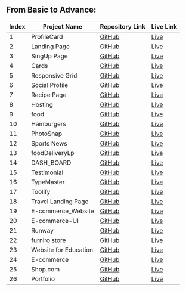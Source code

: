 <h2>From Basic to Advance:</h2>

<table>
  <thead>
    <tr>
      <th>Index</th>
      <th>Project Name</th>
      <th>Repository Link</th>
      <th>Live Link</th>
    </tr>
  </thead>
  <tbody>
    <tr>
      <td>1</td>
      <td>ProfileCard</td>
      <td><a href="https://github.com/abdullahProfile/ProfileCard">GitHub</a></td>
      <td><a href="https://profile-card-teal-sigma.vercel.app">Live</a></td>
    </tr>
    <tr>
      <td>2</td>
      <td>Landing Page</td>
      <td><a href="https://github.com/abdullahProfile/landingPage">GitHub</a></td>
      <td><a href="https://starthere.netlify.app">Live</a></td>
    </tr>
    <tr>
      <td>3</td>
      <td>SingUp Page</td>
      <td><a href="https://github.com/abdullahProfile/SingUpPage">GitHub</a></td>
      <td><a href="https://easysignup.netlify.app">Live</a></td>
    </tr>
    <tr>
      <td>4</td>
      <td>Cards</td>
      <td><a href="https://github.com/abdullahProfile/Cards">GitHub</a></td>
      <td><a href="https://featurecards.netlify.app">Live</a></td>
    </tr>
    <tr>
      <td>5</td>
      <td>Responsive Grid</td>
      <td><a href="https://github.com/abdullahProfile/ResponsiveGrid">GitHub</a></td>
      <td><a href="https://gridpracticelp.netlify.app">Live</a></td>
    </tr>
    <tr>
      <td>6</td>
      <td>Social Profile</td>
      <td><a href="https://github.com/abdullahProfile/SocialProfile-">GitHub</a></td>
      <td><a href="https://userrprofile.netlify.app">Live</a></td>
    </tr>
    <tr>
      <td>7</td>
      <td>Recipe Page</td>
      <td><a href="https://github.com/abdullahProfile/RecipePage">GitHub</a></td>
      <td><a href="https://recipelp.netlify.app">Live</a></td>
    </tr>
    <tr>
      <td>8</td>
      <td>Hosting</td>
      <td><a href="https://github.com/abdullahProfile/LpForHostingWeb">GitHub</a></td>
      <td><a href="https://hostingweblp.netlify.app">Live</a></td>
    </tr>
    <tr>
      <td>9</td>
      <td>food</td>
      <td><a href="https://github.com/abdullahProfile/foodWeb">GitHub</a></td>
      <td><a href="https://foodweblp.netlify.app">Live</a></td>
    </tr>
    <tr>
      <td>10</td>
      <td>Hamburgers</td>
      <td><a href="https://github.com/abdullahProfile/Hamburgers">GitHub</a></td>
      <td><a href="https://hamburgerpractice.netlify.app">Live</a></td>
    </tr>
    <tr>
      <td>11</td>
      <td>PhotoSnap</td>
      <td><a href="https://github.com/abdullahProfile/photoSnap">GitHub</a></td>
      <td><a href="https://photosnaplp.netlify.app">Live</a></td>
    </tr>
    <tr>
      <td>12</td>
      <td>Sports News</td>
      <td><a href="https://github.com/abdullahProfile/SportsNews">GitHub</a></td>
      <td><a href="https://sports-news-pink.vercel.app">Live</a></td>
    </tr>
    <tr>
      <td>13</td>
      <td>foodDeliveryLp</td>
      <td><a href="https://github.com/abdullahProfile/foodDeliveryLp">GitHub</a></td>
      <td><a href="https://foodslp.netlify.app/">Live</a></td>
    </tr>
    <tr>
      <td>14</td>
      <td>DASH_BOARD</td>
      <td><a href="https://github.com/abdullahProfile/DASH_BOARD">GitHub</a></td>
      <td><a href="https://dashboardlp.netlify.app">Live</a></td>
    </tr>
    <tr>
      <td>15</td>
      <td>Testimonial</td>
      <td><a href="https://github.com/abdullahProfile/testimonial">GitHub</a></td>
      <td><a href="https://reviewgallery.netlify.app">Live</a></td>
    </tr>
    <tr>
      <td>16</td>
      <td>TypeMaster</td>
      <td><a href="https://github.com/abdullahProfile/TypeMaster">GitHub</a></td>
      <td><a href="https://typemasterlp.netlify.app/">Live</a></td>
    </tr>
    <tr>
      <td>17</td>
      <td>Toolify</td>
      <td><a href="https://github.com/abdullahProfile/toolify">GitHub</a></td>
      <td><a href="https://toolifylp.netlify.app">Live</a></td>
    </tr>
    <tr>
      <td>18</td>
      <td>Travel Landing Page</td>
      <td><a href="https://github.com/abdullahProfile/TravelLp">GitHub</a></td>
      <td><a href="https://travellp.netlify.app">Live</a></td>
    </tr>
    <tr>
      <td>19</td>
      <td>E-commerce_Website</td>
      <td><a href="https://github.com/abdullahProfile/E-commerce_Website">GitHub</a></td>
      <td><a href="https://ecommercewebsitelp.netlify.app">Live</a></td>
    </tr>
    <tr>
      <td>20</td>
      <td>E-commerce-UI</td>
      <td><a href="https://github.com/abdullahProfile/E-commerce-UI">GitHub</a></td>
      <td><a href="https://ecommercelp.netlify.app">Live</a></td>
    </tr>
    <tr>
      <td>21</td>
      <td>Runway</td>
      <td><a href="https://github.com/abdullahProfile/Runway">GitHub</a></td>
      <td><a href="https://runway-tau.vercel.app">Live</a></td>
    </tr>
    <tr>
      <td>22</td>
      <td>furniro store</td>
      <td><a href="https://github.com/abdullahProfile/WebProject">GitHub</a></td>
      <td><a href="https://furnirostore.netlify.app">Live</a></td>
    </tr>
    <tr>
      <td>23</td>
      <td>Website for Education</td>
      <td><a href="https://github.com/abdullahProfile/EducationPage">GitHub</a></td>
      <td><a href="https://educationlp.netlify.app">Live</a></td>
    </tr>
    <tr>
      <td>24</td>
      <td>E-commerce</td>
      <td><a href="https://github.com/abdullahProfile/EcommerceWeb">GitHub</a></td>
      <td><a href="https://explorestores.netlify.app">Live</a></td>
    </tr>
    <tr>
      <td>25</td>
      <td>Shop.com</td>
      <td><a href="https://github.com/abdullahProfile/SHOP.COM">GitHub</a></td>
      <td><a href="https://shop-com-gray.vercel.app">Live</a></td>
    </tr>
    <tr>
      <td>26</td>
      <td>Portfolio</td>
      <td><a href="https://github.com/abdullahProfile/Portfolio">GitHub</a></td>
      <td><a href="https://abdullah-eta-three.vercel.app">Live</a></td>
    </tr>
  </tbody>
</table>
